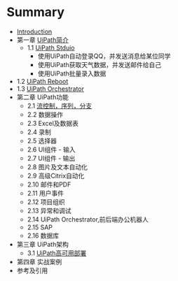 # Summary

* [Introduction](README.md)
* 第一章 [UiPath简介](chapter1.md)
  * 1.1 [UiPath Stduio](shi-yong-uipath-stduio-lu-zhi-liu-cheng.md)
    * 使用UiPath自动登录QQ，并发送消息给某位同学
    * 使用UiPath获取天气数据，并发送邮件给自己
    * 使用UiPath批量录入数据
 * 1.2 [UiPath Reboot](uipath-reboot.md)
 * 1.3 [UiPath Orchestrator](uipath-orchestrator.md)
* 第二章 UiPath功能
  * 2.1 [流控制，序列，分支](liu-kong-zhi-ff0c-xu-lie-ff0c-fen-zhi.md)
  * 2.2 数据操作
  * 2.3 Excel及数据表
  * 2.4 录制
  * 2.5 选择器
  * 2.6 UI组件 - 输入
  * 2.7 UI组件 -  输出
  * 2.8 图片及文本自动化
  * 2.9 高级Citrix自动化
  * 2.10 邮件和PDF
  * 2.11 用户事件
  * 2.12 项目组织
  * 2.13 异常和调试
  * 2.14 UiPath Orchestrator,前后端办公机器人
  * 2.15 SAP
  * 2.16 数据库
* 第三章 UiPath架构
  * 3.1 [UiPath高可用部署](uipathgao-ke-yong-bu-shu.md)
* 第四章 实战案例
* 参考及引用


